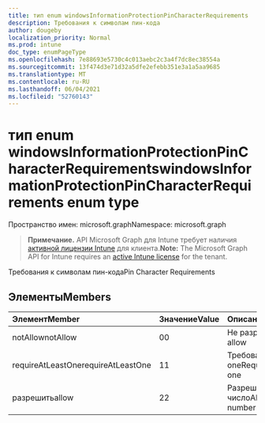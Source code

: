 ```yaml
---
title: тип enum windowsInformationProtectionPinCharacterRequirements
description: Требования к символам пин-кода
author: dougeby
localization_priority: Normal
ms.prod: intune
doc_type: enumPageType
ms.openlocfilehash: 7e88693e5730c4c013aebc2c3a4f7dc8ec38554a
ms.sourcegitcommit: 13f474d3e71d32a5dfe2efebb351e3a1a5aa9685
ms.translationtype: MT
ms.contentlocale: ru-RU
ms.lasthandoff: 06/04/2021
ms.locfileid: "52760143"
---
```

# <a name="windowsinformationprotectionpincharacterrequirements-enum-type"></a><span data-ttu-id="bce72-103">тип enum windowsInformationProtectionPinCharacterRequirements</span><span class="sxs-lookup"><span data-stu-id="bce72-103">windowsInformationProtectionPinCharacterRequirements enum type</span></span>

<span data-ttu-id="bce72-104">Пространство имен: microsoft.graph</span><span class="sxs-lookup"><span data-stu-id="bce72-104">Namespace: microsoft.graph</span></span>

> <span data-ttu-id="bce72-105">**Примечание.** API Microsoft Graph для Intune требует наличия [активной лицензии Intune](https://go.microsoft.com/fwlink/?linkid=839381) для клиента.</span><span class="sxs-lookup"><span data-stu-id="bce72-105">**Note:** The Microsoft Graph API for Intune requires an [active Intune license](https://go.microsoft.com/fwlink/?linkid=839381) for the tenant.</span></span>

<span data-ttu-id="bce72-106">Требования к символам пин-кода</span><span class="sxs-lookup"><span data-stu-id="bce72-106">Pin Character Requirements</span></span>

## <a name="members"></a><span data-ttu-id="bce72-107">Элементы</span><span class="sxs-lookup"><span data-stu-id="bce72-107">Members</span></span>
|<span data-ttu-id="bce72-108">Элемент</span><span class="sxs-lookup"><span data-stu-id="bce72-108">Member</span></span>|<span data-ttu-id="bce72-109">Значение</span><span class="sxs-lookup"><span data-stu-id="bce72-109">Value</span></span>|<span data-ttu-id="bce72-110">Описание</span><span class="sxs-lookup"><span data-stu-id="bce72-110">Description</span></span>|
|:---|:---|:---|
|<span data-ttu-id="bce72-111">notAllow</span><span class="sxs-lookup"><span data-stu-id="bce72-111">notAllow</span></span>|<span data-ttu-id="bce72-112">0</span><span class="sxs-lookup"><span data-stu-id="bce72-112">0</span></span>|<span data-ttu-id="bce72-113">Не разрешается</span><span class="sxs-lookup"><span data-stu-id="bce72-113">Not allow</span></span>|
|<span data-ttu-id="bce72-114">requireAtLeastOne</span><span class="sxs-lookup"><span data-stu-id="bce72-114">requireAtLeastOne</span></span>|<span data-ttu-id="bce72-115">1</span><span class="sxs-lookup"><span data-stu-id="bce72-115">1</span></span>|<span data-ttu-id="bce72-116">Требовать atleast one</span><span class="sxs-lookup"><span data-stu-id="bce72-116">Require atleast one</span></span>|
|<span data-ttu-id="bce72-117">разрешить</span><span class="sxs-lookup"><span data-stu-id="bce72-117">allow</span></span>|<span data-ttu-id="bce72-118">2</span><span class="sxs-lookup"><span data-stu-id="bce72-118">2</span></span>|<span data-ttu-id="bce72-119">Разрешить любое число</span><span class="sxs-lookup"><span data-stu-id="bce72-119">Allow any number</span></span>|




